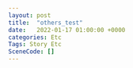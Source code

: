 ```yaml
---
layout: post
title:  "others_test"
date:   2022-01-17 01:00:00 +0000
categories: Etc
Tags: Story Etc
SceneCode: []
---
```


